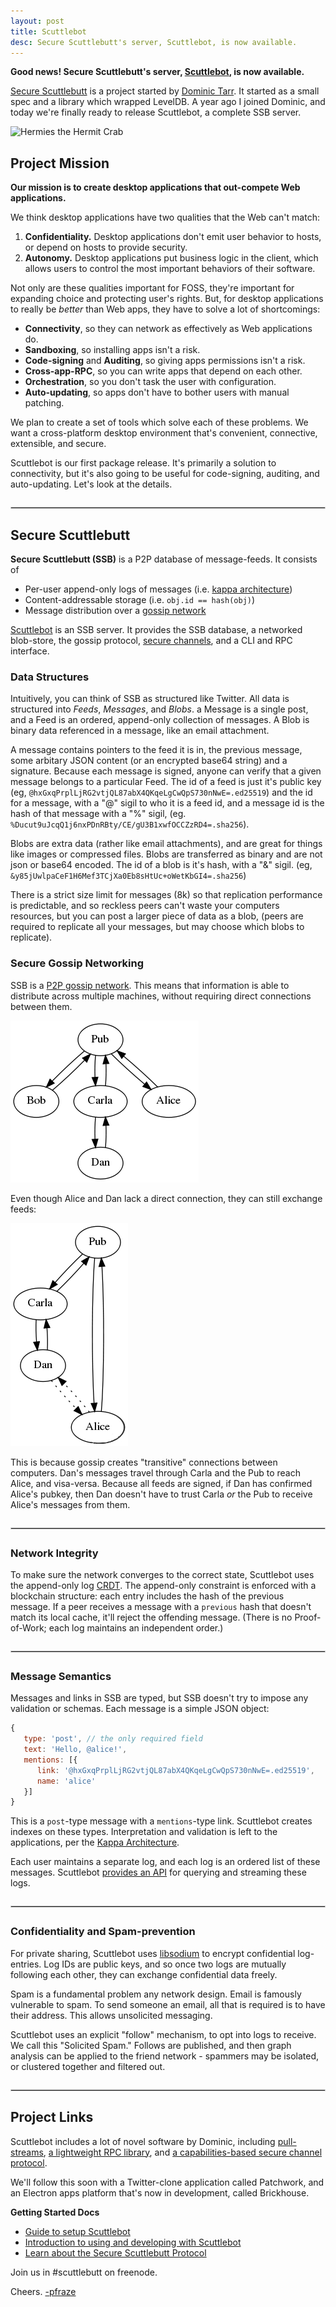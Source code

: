```yaml
---
layout: post
title: Scuttlebot
desc: Secure Scuttlebutt's server, Scuttlebot, is now available.
---
```


<style>
hr { margin: 2em 0; border: 0; border: 1px solid #ccc; }
</style>

**Good news! Secure Scuttlebutt's server, [Scuttlebot](https://github.com/ssbc/scuttlebot), is now available.**

[Secure Scuttlebutt](https://github.com/ssbc/secure-scuttlebutt) is a project started by [Dominic Tarr](https://twitter.com/dominictarr).
It started as a small spec and a library which wrapped LevelDB.
A year  ago I joined Dominic, and today we're finally ready to release Scuttlebot, a complete SSB server.

![Hermies the Hermit Crab](https://avatars2.githubusercontent.com/u/10190339?v=3&s=200)

## Project Mission

**Our mission is to create desktop applications that out-compete Web applications.**

We think desktop applications have two qualities that the Web can't match:

 1. **Confidentiality.** Desktop applications don't emit user behavior to hosts, or depend on hosts to provide security.
 2. **Autonomy.** Desktop applications put business logic in the client, which allows users to control the most important behaviors of their software.

Not only are these qualities important for FOSS, they're important for expanding choice and protecting user's rights.
But, for desktop applications to really be *better* than Web apps, they have to solve a lot of shortcomings:

 - **Connectivity**, so they can network as effectively as Web applications do.
 - **Sandboxing**, so installing apps isn't a risk.
 - **Code-signing** and **Auditing**, so giving apps permissions isn't a risk.
 - **Cross-app-RPC**, so you can write apps that depend on each other.
 - **Orchestration**, so you don't task the user with configuration.
 - **Auto-updating**, so apps don't have to bother users with manual patching.

We plan to create a set of tools which solve each of these problems.
We want a cross-platform desktop environment that's convenient, connective, extensible, and secure.

Scuttlebot is our first package release.
It's primarily a solution to connectivity, but it's also going to be useful for code-signing, auditing, and auto-updating.
Let's look at the details.

---

## Secure Scuttlebutt

**Secure Scuttlebutt (SSB)** is a P2P database of message-feeds.
It consists of

- Per-user append-only logs of messages (i.e. [kappa architecture](http://www.kappa-architecture.com/))
- Content-addressable storage (i.e. `obj.id == hash(obj)`)
- Message distribution over a [gossip network](https://en.wikipedia.org/wiki/Gossip_protocol)

[Scuttlebot](https://github.com/ssbc/scuttlebot) is an SSB server.
It provides the SSB database, a networked blob-store, the gossip protocol, [secure channels](https://github.com/dominictarr/secret-handshake), and a CLI and RPC interface.

### Data Structures

Intuitively, you can think of SSB as structured like Twitter.
All data is structured into _Feeds_, _Messages_, and _Blobs_.
a Message is a single post, and a Feed is an ordered, append-only
collection of messages. A Blob is binary data referenced in a message,
like an email attachment.

A message contains pointers to the feed it is in,
the previous message, some arbitary JSON content (or an encrypted base64 string)
and a signature. Because each message is signed, anyone can verify
that a given message belongs to a particular Feed.
The id of a feed is just it's public key (eg, `@hxGxqPrplLjRG2vtjQL87abX4QKqeLgCwQpS730nNwE=.ed25519`)
and the id for a message, with a "@" sigil to who it is a feed id,
and a message id is the hash of that message with a "%" sigil,
(eg. `%Ducut9uJcqQ1j6nxPDnRBty/CE/gU3B1xwfOCCZzRD4=.sha256`).

Blobs are extra data (rather like email attachments), and are great
for things like images or compressed files. Blobs are transferred as
binary and are not json or base64 encoded. The id of a blob is it's
hash, with a "&" sigil. (eg, `&y85jUwlpaCeF1H6Mef3TCjXa0Eb8sHtUc+oWetKbGI4=.sha256`)

There is a strict size limit for messages (8k) so that replication
performance is predictable, and so reckless peers can't waste your
computers resources, but you can post a larger piece of data as a blob,
(peers are required to replicate all your messages, but may choose
which blobs to replicate).


### Secure Gossip Networking

SSB is a [P2P gossip network](https://en.wikipedia.org/wiki/Gossip_protocol).
This means that information is able to distribute across multiple machines, without requiring direct connections between them.

![Gossip graph](/img/gossip-graph1.png)

Even though Alice and Dan lack a direct connection, they can still exchange feeds:

![Gossip graph 2](/img/gossip-graph2.png)

This is because gossip creates "transitive" connections between computers.
Dan's messages travel through Carla and the Pub to reach Alice, and visa-versa.
Because all feeds are signed, if Dan has confirmed Alice's pubkey, then Dan doesn't have to trust Carla *or* the Pub to receive Alice's messages from them.

---

### Network Integrity

To make sure the network converges to the correct state, Scuttlebot uses the append-only log [CRDT](https://en.wikipedia.org/wiki/Conflict-free_replicated_data_type).
The append-only constraint is enforced with a blockchain structure: each entry includes the hash of the previous message.
If a peer receives a message with a `previous` hash that doesn't match its local cache, it'll reject the offending message.
(There is no Proof-of-Work; each log maintains an independent order.)

---

### Message Semantics

Messages and links in SSB are typed, but SSB doesn't try to impose any validation or schemas.
Each message is a simple JSON object:

```js
{
   type: 'post', // the only required field
   text: 'Hello, @alice!',
   mentions: [{
      link: '@hxGxqPrplLjRG2vtjQL87abX4QKqeLgCwQpS730nNwE=.ed25519',
      name: 'alice'
   }]
}
```

This is a `post`-type message with a `mentions`-type link.
Scuttlebot creates indexes on these types.
Interpretation and validation is left to the applications, per the [Kappa Architecture](http://www.kappa-architecture.com/).

Each user maintains a separate log, and each log is an ordered list of these messages.
Scuttlebot [provides an API](https://github.com/ssbc/docs/blob/master/intro-to-using-sbot.md) for querying and streaming these logs.

---

### Confidentiality and Spam-prevention


For private sharing, Scuttlebot uses [libsodium](http://doc.libsodium.org/) to encrypt confidential log-entries.
Log IDs are public keys, and so once two logs are mutually following each other, they can exchange confidential data freely.

Spam is a fundamental problem any network design.
Email is famously vulnerable to spam.
To send someone an email, all that is required is to have their address.
This allows unsolicited messaging.

Scuttlebot uses an explicit "follow" mechanism, to opt into logs to receive.
We call this "Solicited Spam."
Follows are published, and then graph analysis can be applied to the friend network - spammers may be isolated, or clustered together and filtered out.

---

## Project Links

Scuttlebot includes a lot of novel software by Dominic, including [pull-streams](https://github.com/dominictarr/pull-streams), [a lightweight RPC library](https://github.com/ssbc/muxrpc), and [a capabilities-based secure channel protocol](https://github.com/dominictarr/secret-handshake).

We'll follow this soon with a Twitter-clone application called Patchwork, and an Electron apps platform that's now in development, called Brickhouse.

**Getting Started Docs**

 - [Guide to setup Scuttlebot](https://github.com/ssbc/docs#setup-scuttlebot)
 - [Introduction to using and developing with Scuttlebot](https://github.com/ssbc/docs/blob/master/intro-to-using-sbot.md)
 - [Learn about the Secure Scuttlebutt Protocol](https://github.com/ssbc/docs/blob/master/learn.md)

Join us in #scuttlebutt on freenode.

Cheers. [-pfraze](https://twitter.com/pfrazee)
